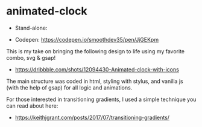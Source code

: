 # animated-clock

- Stand-alone:

- Codepen: https://codepen.io/smoothdev35/pen/JjGEKpm

This is my take on bringing the following design to life using my favorite combo, svg & gsap!

 - https://dribbble.com/shots/12094430-Animated-clock-with-icons

The main structure was coded in html, styling with stylus, and vanilla js (with the help of gsap)
for all logic and animations.

For those interested in transitioning gradients, I used a simple technique you can read about here:

- https://keithjgrant.com/posts/2017/07/transitioning-gradients/


